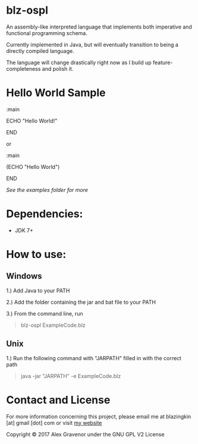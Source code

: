 ﻿blz-ospl
===
An assembly-like interpreted language that implements both imperative and functional programming schema.

Currently implemented in Java, but will eventually transition to being a directly compiled language.

The language will change drastically right now as I build up feature-completeness and polish it.

Hello World Sample
===

:main

ECHO "Hello World!"

END

or

:main

(ECHO "Hello World")

END

*See the examples folder for more*


Dependencies:
===
* JDK 7+


How to use:
===
## Windows

1.) Add Java to your PATH

2.) Add the folder containing the jar and bat file to your PATH

3.) From the command line, run

> blz-ospl ExampleCode.blz

## Unix

1.) Run the following command with "JARPATH" filled in with the correct path

> java -jar "JARPATH" -e ExampleCode.blz

Contact and License
===
For more information concerning this project, please email me at blazingkin [at] gmail [dot] com or visit [my website](http://www.blazingk.in/)

Copyright © 2017 Alex Gravenor under the GNU GPL V2 License